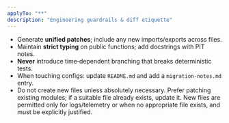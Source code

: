 ```yaml
---
applyTo: "**"
description: "Engineering guardrails & diff etiquette"
---
```

- Generate **unified patches**; include any new imports/exports across files.
- Maintain **strict typing** on public functions; add docstrings with PIT notes.
- **Never** introduce time‑dependent branching that breaks deterministic tests.
- When touching configs: update `README.md` and add a `migration-notes.md` entry.
- Do not create new files unless absolutely necessary. Prefer patching existing modules; if a suitable file already exists, update it. New files are permitted only for logs/telemetry or when no appropriate file exists, and must be explicitly justified.
